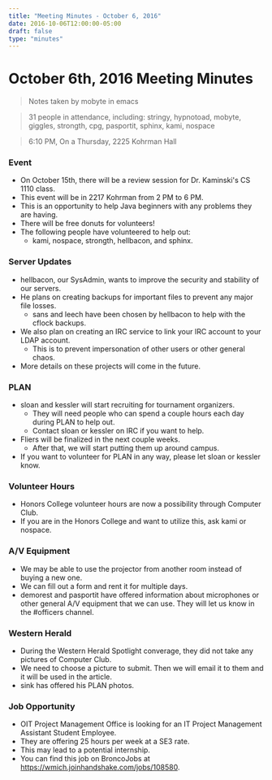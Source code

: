 ```yaml
---
title: "Meeting Minutes - October 6, 2016"
date: 2016-10-06T12:00:00-05:00
draft: false
type: "minutes"
---
```


# October 6th, 2016 Meeting Minutes
> Notes taken by mobyte in emacs

> 31 people in attendance, including: stringy, hypnotoad, mobyte, giggles, strongth, cpg, pasportit, sphinx, kami, nospace

> 6:10 PM, On a Thursday, 2225 Kohrman Hall

### Event
- On October 15th, there will be a review session for Dr. Kaminski's CS 1110 class.
- This event will be in 2217 Kohrman from 2 PM to 6 PM.
- This is an opportunity to help Java beginners with any problems they are having.
- There will be free donuts for volunteers!
- The following people have volunteered to help out:
  - kami, nospace, strongth, hellbacon, and sphinx.

### Server Updates
- hellbacon, our SysAdmin, wants to improve the security and stability of our servers.
- He plans on creating backups for important files to prevent any major file losses.
  - sans and leech have been chosen by hellbacon to help with the cflock backups.
- We also plan on creating an IRC service to link your IRC account to your LDAP account.
  - This is to prevent impersonation of other users or other general chaos.
- More details on these projects will come in the future.

### PLAN
- sloan and kessler will start recruiting for tournament organizers.
  - They will need people who can spend a couple hours each day during PLAN to help out.
  - Contact sloan or kessler on IRC if you want to help.
- Fliers will be finalized in the next couple weeks. 
  - After that, we will start putting them up around campus.
- If you want to volunteer for PLAN in any way, please let sloan or kessler know.

### Volunteer Hours
- Honors College volunteer hours are now a possibility through Computer Club.
- If you are in the Honors College and want to utilize this, ask kami or nospace.

### A/V Equipment
- We may be able to use the projector from another room instead of buying a new one.
- We can fill out a form and rent it for multiple days.
- demorest and pasportit have offered information about microphones or other general A/V equipment that we can use. They will let us know in the #officers channel.

### Western Herald
- During the Western Herald Spotlight converage, they did not take any pictures of Computer Club.
- We need to choose a picture to submit. Then we will email it to them and it will be used in the article.
- sink has offered his PLAN photos.

### Job Opportunity
- OIT Project Management Office is looking for an IT Project Management Assistant Student Employee.
- They are offering 25 hours per week at a SE3 rate.
- This may lead to a potential internship.
- You can find this job on BroncoJobs at https://wmich.joinhandshake.com/jobs/108580.
